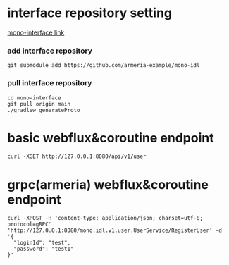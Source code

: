 # interface repository setting
[mono-interface link](https://github.com/armeria-example/mono-interface)

### add interface repository 
```
git submodule add https://github.com/armeria-example/mono-idl
```

### pull interface repository  
```
cd mono-interface
git pull origin main
./gradlew generateProto
```


# basic webflux&coroutine endpoint
```
curl -XGET http://127.0.0.1:8080/api/v1/user
```

# grpc(armeria) webflux&coroutine endpoint
```
curl -XPOST -H 'content-type: application/json; charset=utf-8; protocol=gRPC' 'http://127.0.0.1:8080/mono.idl.v1.user.UserService/RegisterUser' -d '{
  "loginId": "test",
  "password": "test1"
}'
```

